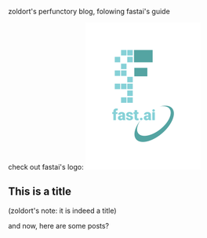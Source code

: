 zoldort's perfunctory blog, folowing fastai's guide

check out fastai's logo:
![Image of fast.ai logo](images/logo.png)

## This is a title 
(zoldort's note: it is indeed a title)

and now, here are some posts?
